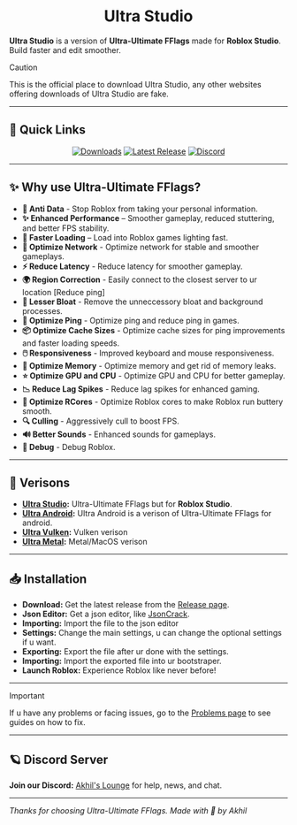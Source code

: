 <h1 align="center">Ultra Studio</h1>

**Ultra Studio** is a version of **Ultra-Ultimate FFlags** made for **Roblox Studio**. Build faster and edit smoother.

> [!Caution]
> This is the official place to download Ultra Studio, any other websites offering downloads of Ultra Studio are fake.

---

<h2>🚀 Quick Links</h2>

<div align="center">

[![Downloads](https://img.shields.io/github/downloads/RealAkhilz/Ultra-Ultimate-FFlags/total?color=2c2f7c&label=Downloads&logo=cloudsmith&logoColor=white)](https://github.com/USERNAME/REPO/releases)
[![Latest Release](https://img.shields.io/github/v/release/USERNAME/REPO?color=5865F2&label=Latest&logo=github)](https://github.com/USERNAME/REPO/releases)
[![Discord](https://img.shields.io/discord/1380077621974667264?label=Discord&color=5865F2&logo=discord&logoColor=white)](https://discord.gg/848BdgmvD9)

</div>

---

<h2>✨ Why use Ultra-Ultimate FFlags?</h2>

- **🚫 Anti Data** - Stop Roblox from taking your personal information.
- **✨ Enhanced Performance** – Smoother gameplay, reduced stuttering, and better FPS stability.
- **🚀 Faster Loading** – Load into Roblox games lighting fast.
- **🛜 Optimize Network** - Optimize network for stable and smoother gameplays.
- **⚡ Reduce Latency** - Reduce latency for smoother gameplay.
- **🌍 Region Correction** - Easily connect to the closest server to ur location [Reduce ping]
- **🧹 Lesser Bloat** - Remove the unneccessory bloat and background processes.
- **📶 Optimize Ping** - Optimize ping and reduce ping in games.
- **📦 Optimize Cache Sizes** - Optimize cache sizes for ping improvements and faster loading speeds.
- **🖱️ Responsiveness** - Improved keyboard and mouse responsiveness.
- **🧠 Optimize Memory** - Optimize memory and get rid of memory leaks.
- **⭐ Optimize GPU and CPU** - Optimize GPU and CPU for better gameplay.
- **📉 Reduce Lag Spikes** - Reduce lag spikes for enhanced gaming.
- **🧬 Optimize RCores** - Optimize Roblox cores to make Roblox run buttery smooth.
- **🔍 Culling** - Aggressively cull to boost FPS.
- **🔊 Better Sounds** - Enhanced sounds for gameplays.
- **🔧 Debug** - Debug Roblox.

---

<h2>🌌 Verisons</h2>

- **[Ultra Studio]():** Ultra-Ultimate FFlags but for **Roblox Studio**.
- **[Ultra Android]():** Ultra Android is a verison of Ultra-Ultimate FFlags for android.
- **[Ultra Vulken]():** Vulken verison
- **[Ultra Metal]():** Metal/MacOS verison

---

<h2>📥 Installation</h2>

- **Download:** Get the latest release from the [Release page](https://github.com/RealAkhilz/Ultra-Ultimate-FFlags/releases).
- **Json Editor:** Get a json editor, like [JsonCrack](https://jsoncrack.com).
- **Importing:** Import the file to the json editor
- **Settings:** Change the main settings, u can change the optional settings if u want.
- **Exporting:** Export the file after ur done with the settings.
- **Importing:** Import the exported file into ur bootstraper.
- **Launch Roblox:** Experience Roblox like never before!

---

> [!important]
> If u have any problems or facing issues, go to the [Problems page]() to see guides on how to fix.

---

<h2>🪐 Discord Server</h2>

**Join our Discord:** [Akhil's Lounge](https://discord.gg/848BdgmvD9) for help, news, and chat.

---

*Thanks for choosing Ultra-Ultimate FFlags. Made with 💖 by Akhil*
